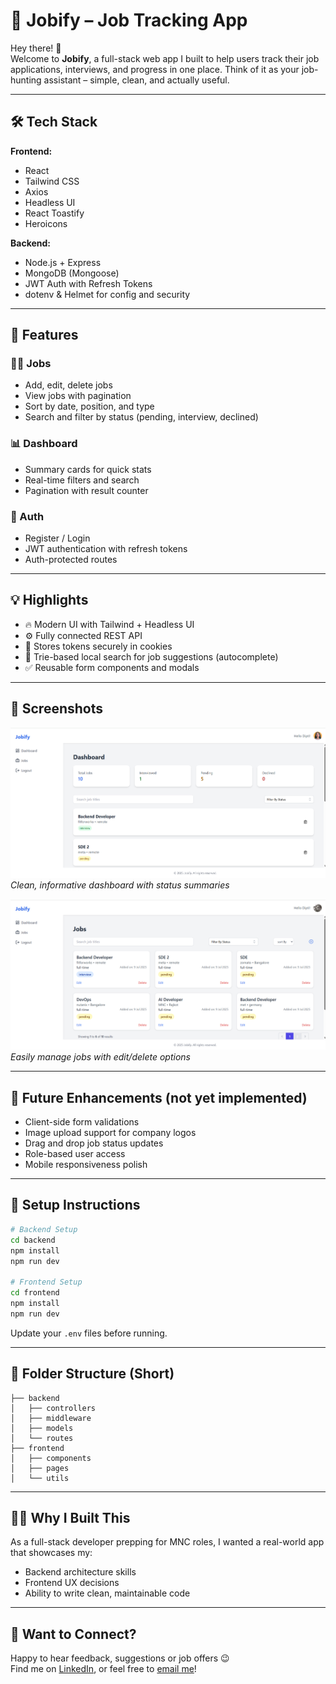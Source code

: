 # 🚀 Jobify – Job Tracking App

Hey there! 👋  
Welcome to **Jobify**, a full-stack web app I built to help users track their job applications, interviews, and progress in one place. Think of it as your job-hunting assistant – simple, clean, and actually useful.

---

## 🛠️ Tech Stack

**Frontend:**

- React
- Tailwind CSS
- Axios
- Headless UI
- React Toastify
- Heroicons

**Backend:**

- Node.js + Express
- MongoDB (Mongoose)
- JWT Auth with Refresh Tokens
- dotenv & Helmet for config and security

---

## 🔑 Features

### 🧑‍💼 Jobs

- Add, edit, delete jobs
- View jobs with pagination
- Sort by date, position, and type
- Search and filter by status (pending, interview, declined)

### 📊 Dashboard

- Summary cards for quick stats
- Real-time filters and search
- Pagination with result counter

### 🔐 Auth

- Register / Login
- JWT authentication with refresh tokens
- Auth-protected routes

---

## 💡 Highlights

- 🔥 Modern UI with Tailwind + Headless UI
- ⚙️ Fully connected REST API
- 💾 Stores tokens securely in cookies
- 🔎 Trie-based local search for job suggestions (autocomplete)
- ✅ Reusable form components and modals

---

## 📸 Screenshots

![Dashboard Screenshot](./screenshots/dashboard.png)  
_Clean, informative dashboard with status summaries_

![Job List Screenshot](./screenshots/job-list.png)  
_Easily manage jobs with edit/delete options_

---

## 🧪 Future Enhancements (not yet implemented)

- Client-side form validations
- Image upload support for company logos
- Drag and drop job status updates
- Role-based user access
- Mobile responsiveness polish

---

## 🔧 Setup Instructions

```bash
# Backend Setup
cd backend
npm install
npm run dev

# Frontend Setup
cd frontend
npm install
npm run dev
```

Update your `.env` files before running.

---

## 📁 Folder Structure (Short)

```
├── backend
│   ├── controllers
│   ├── middleware
│   ├── models
│   └── routes
├── frontend
│   ├── components
│   ├── pages
│   └── utils
```

---

## 🙋‍♂️ Why I Built This

As a full-stack developer prepping for MNC roles, I wanted a real-world app that showcases my:

- Backend architecture skills
- Frontend UX decisions
- Ability to write clean, maintainable code

---

## 🤝 Want to Connect?

Happy to hear feedback, suggestions or job offers 😉  
Find me on [LinkedIn](https://www.linkedin.com/in/dipti-pariya/), or feel free to [email me](mailto:diptipariya@gmail.com)!
